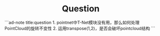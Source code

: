 <center><h1>Question</h1></center>
```ad-note
title:question
1. pointnet中T-Net模块没有用，那么如何处理PointCloud的旋转不变性
2. 运用transpose(1,2)，是否会破坏pointcloud结构
```

